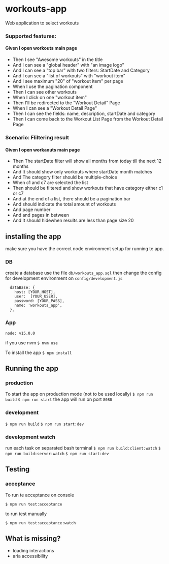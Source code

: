 # workouts-app
Web application to select workouts

### Supported features:

#### Given I open workouts main page
- Then I see "Awesome workouts" in the title
- And I can see a "global header" with "an image logo"
- And I can see a "top bar" with two filters: StartDate and Category
- And I can see a "list of workouts" with "workout item"
- And I see maximum "20" of "workout item" per page
- When I use the pagination component
- Then I can see other workouts
- When I click on one "workout item"
- Then I'll be redirected to the "Workout Detail" Page
- When I can see a "Workout Detail Page"
- Then I can see the fields: name, description, startDate and category
- Then I can come back to the Workout List Page from the Workout Detail Page

### Scenario: Fliltering result

#### Given I open workaouts main page
- Then The startDate filter will show all months from today till the next 12 months
- And It should show only workouts where startDate month matches
- And The category filter should be multiple-choice
- When c1 and c7 are selected the list
- Then should be filtered and show workouts that have category either c1 or c7
- And at the end of a list, there should be a pagination bar
- And should indicate the total amount of workouts
- And page number
- And and pages in between
- And It should hidewhen results are less than page size 20

## installing the app

make sure you have the correct node environment setup for running te app.

### DB
create a database use the file `db/workouts_app.sql`
then change the config for development  environment on `config/development.js`

```
  dataBase: {
    host: [YOUR_HOST],
    user:  [YOUR_USER],
    password: [YOUR_PASS],
    name: 'workouts_app',
  },
```
### App

`node: v15.0.0` 

if you use nvm 
`$ nvm use`


To install the app
`$ npm install`

## Running the app



### production

To start the app on production mode (not to be used locally)
`$ npm run build`
`$ npm run start`
the app will run on port `8080`

### development
`$ npm run build`
`$ npm run start:dev`

### development watch
run each task on separated bash terminal
`$ npm run build:client:watch`
`$ npm run build:server:watch`
`$ npm run start:dev`

## Testing
### acceptance
To run te acceptance on console

`$ npm run test:acceptance`

to run test manually

`$ npm run test:acceptance:watch`

## What is missing?
- loading interactions
- aria accessibility

